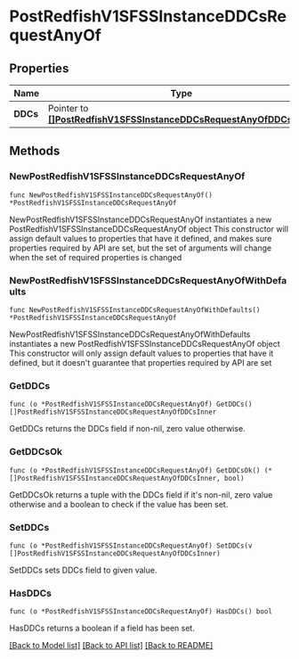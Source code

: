 # PostRedfishV1SFSSInstanceDDCsRequestAnyOf

## Properties

Name | Type | Description | Notes
------------ | ------------- | ------------- | -------------
**DDCs** | Pointer to [**[]PostRedfishV1SFSSInstanceDDCsRequestAnyOfDDCsInner**](PostRedfishV1SFSSInstanceDDCsRequestAnyOfDDCsInner.md) |  | [optional] 

## Methods

### NewPostRedfishV1SFSSInstanceDDCsRequestAnyOf

`func NewPostRedfishV1SFSSInstanceDDCsRequestAnyOf() *PostRedfishV1SFSSInstanceDDCsRequestAnyOf`

NewPostRedfishV1SFSSInstanceDDCsRequestAnyOf instantiates a new PostRedfishV1SFSSInstanceDDCsRequestAnyOf object
This constructor will assign default values to properties that have it defined,
and makes sure properties required by API are set, but the set of arguments
will change when the set of required properties is changed

### NewPostRedfishV1SFSSInstanceDDCsRequestAnyOfWithDefaults

`func NewPostRedfishV1SFSSInstanceDDCsRequestAnyOfWithDefaults() *PostRedfishV1SFSSInstanceDDCsRequestAnyOf`

NewPostRedfishV1SFSSInstanceDDCsRequestAnyOfWithDefaults instantiates a new PostRedfishV1SFSSInstanceDDCsRequestAnyOf object
This constructor will only assign default values to properties that have it defined,
but it doesn't guarantee that properties required by API are set

### GetDDCs

`func (o *PostRedfishV1SFSSInstanceDDCsRequestAnyOf) GetDDCs() []PostRedfishV1SFSSInstanceDDCsRequestAnyOfDDCsInner`

GetDDCs returns the DDCs field if non-nil, zero value otherwise.

### GetDDCsOk

`func (o *PostRedfishV1SFSSInstanceDDCsRequestAnyOf) GetDDCsOk() (*[]PostRedfishV1SFSSInstanceDDCsRequestAnyOfDDCsInner, bool)`

GetDDCsOk returns a tuple with the DDCs field if it's non-nil, zero value otherwise
and a boolean to check if the value has been set.

### SetDDCs

`func (o *PostRedfishV1SFSSInstanceDDCsRequestAnyOf) SetDDCs(v []PostRedfishV1SFSSInstanceDDCsRequestAnyOfDDCsInner)`

SetDDCs sets DDCs field to given value.

### HasDDCs

`func (o *PostRedfishV1SFSSInstanceDDCsRequestAnyOf) HasDDCs() bool`

HasDDCs returns a boolean if a field has been set.


[[Back to Model list]](../README.md#documentation-for-models) [[Back to API list]](../README.md#documentation-for-api-endpoints) [[Back to README]](../README.md)


